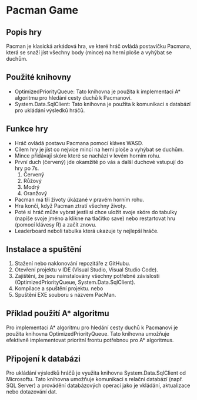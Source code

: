 # Pacman Game

## Popis hry
Pacman je klasická arkádová hra, ve které hráč ovládá postavičku Pacmana, která se snaží jíst všechny body (mince) na herní ploše a vyhýbat se duchům.

## Použité knihovny
- OptimizedPriorityQueue: Tato knihovna je použita k implementaci A* algoritmu pro hledání cesty duchů k Pacmanovi.
- System.Data.SqlClient: Tato knihovna je použita k komunikaci s databází pro ukládání výsledků hráčů.

## Funkce hry
- Hráč ovládá postavu Pacmana pomocí kláves WASD.
- Cílem hry je jíst co nejvíce mincí na herní ploše a vyhýbat se duchům.
- Mince přidávají skóre které se nachází v levém horním rohu.
- První duch (červený) jde okamžitě po vás a další duchové vstupují do hry po 7s.
    1. Červený
    2. Růžový
    3. Modrý
    4. Oranžový
- Pacman má tři životy úkázané v pravém horním rohu.
- Hra končí, když Pacman ztratí všechny životy.
- Poté si hráč může vybrat jestli si chce uložit svoje skóre do tabulky (napíše svoje jméno a klikne na tlačítko save) nebo restartovat hru (pomocí klávesy R) a začít znovu.
- Leaderboard neboli tabulka která ukazuje ty nejlepší hráče.

## Instalace a spuštění
1. Stažení nebo naklonování repozitáře z GitHubu.
2. Otevření projektu v IDE (Visual Studio, Visual Studio Code).
3. Zajištění, že jsou nainstalovány všechny potřebné závislosti (OptimizedPriorityQueue, System.Data.SqlClient).
4. Kompilace a spuštění projektu.
    nebo
1. Spuštění EXE souboru s názvem PacMan.

## Příklad použití A* algoritmu
Pro implementaci A* algoritmu pro hledání cesty duchů k Pacmanovi je použita knihovna OptimizedPriorityQueue. Tato knihovna umožňuje efektivně implementovat prioritní frontu potřebnou pro A* algoritmus.

## Připojení k databázi
Pro ukládání výsledků hráčů je využita knihovna System.Data.SqlClient od Microsoftu. Tato knihovna umožňuje komunikaci s relační databází (např. SQL Server) a provádění databázových operací jako je vkládání, aktualizace nebo dotazování dat.

